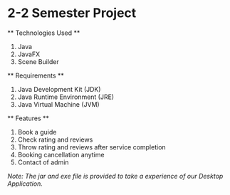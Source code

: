 # 2-2 Semester Project #

** Technologies Used **
1. Java
2. JavaFX
3. Scene Builder

 ** Requirements **
 1. Java Development Kit (JDK)
 2. Java Runtime Environment (JRE)
 3. Java Virtual Machine (JVM)
 
** Features **
1. Book a guide
2. Check rating and reviews
3. Throw rating and reviews after service completion
4. Booking cancellation anytime
5. Contact of admin

*Note: The jar and exe file is provided to take a experience of our Desktop Application.*
